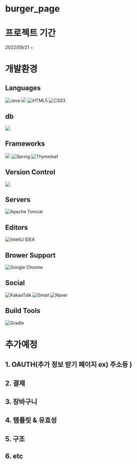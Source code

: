 # burger_page

# 프로젝트 기간 
  2022/09/21 ~ 

# 개발환경

## Languages
![Java](https://img.shields.io/badge/java-%23ED8B00.svg?style=for-the-badge&logo=java&logoColor=white) <img src="https://img.shields.io/badge/javascript-F7DF1E?style=for-the-badge&logo=javascript&logoColor=black"> ![HTML5](https://img.shields.io/badge/html5-%23E34F26.svg?style=for-the-badge&logo=html5&logoColor=white) ![CSS3](https://img.shields.io/badge/css3-%231572B6.svg?style=for-the-badge&logo=css3&logoColor=white)

## db
<img src="https://img.shields.io/badge/mysql-4479A1?style=for-the-badge&logo=mysql&logoColor=white">

## Frameworks
<img src="https://img.shields.io/badge/bootstrap-7952B3?style=for-the-badge&logo=bootstrap&logoColor=white"> ![Spring](https://img.shields.io/badge/spring-%236DB33F.svg?style=for-the-badge&logo=spring&logoColor=white) ![Thymeleaf](https://img.shields.io/badge/Thymeleaf-%23005C0F.svg?style=for-the-badge&logo=Thymeleaf&logoColor=white)

## Version Control
<img src="https://img.shields.io/badge/github-181717?style=for-the-badge&logo=github&logoColor=white">

##  Servers
![Apache Tomcat](https://img.shields.io/badge/apache%20tomcat-%23F8DC75.svg?style=for-the-badge&logo=apache-tomcat&logoColor=black)

## Editors
![IntelliJ IDEA](https://img.shields.io/badge/IntelliJIDEA-000000.svg?style=for-the-badge&logo=intellij-idea&logoColor=white)

## Brower Support
![Google Chrome](https://img.shields.io/badge/Google%20Chrome-4285F4?style=for-the-badge&logo=GoogleChrome&logoColor=white)

## Social
![KakaoTalk](https://img.shields.io/badge/kakaotalk-ffcd00.svg?style=for-the-badge&logo=kakaotalk&logoColor=000000) ![Gmail](https://img.shields.io/badge/Gmail-D14836?style=for-the-badge&logo=gmail&logoColor=white) ![Naver](https://img.shields.io/badge/Naver-00C300?style=for-the-badge&logo=naver&logoColor=white)

## Build Tools
![Gradle](https://img.shields.io/badge/Gradle-02303A.svg?style=for-the-badge&logo=Gradle&logoColor=white)

# 추가예정
## 1. OAUTH(추가 정보 받기 페이지 ex) 주소등 )
## 2. 결제
## 3. 장바구니
## 4. 템플릿 & 유효성
## 5. 구조
## 6. etc
